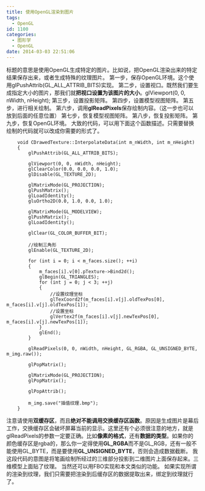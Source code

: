 ```yaml
---
title: 使用OpenGL渲染到图片
tags:
  - OpenGL
id: 1100
categories:
  - 图形学
  - OpenGL
date: 2014-03-03 22:51:06
---
```


标题的意思是使用OpenGL生成特定的图片。比如说，把OpenGL渲染出来的特定结果保存出来，或者生成特殊的纹理图片。
第一步，保存OpenGL环境。这个使用glPushAttrib(GL_ALL_ATTRIB_BITS)实现。
第二步，设置视口。既然我们要生成指定大小的图片，那我们就**把视口设置为该图片的大小**。glViewport(0, 0, nWidth, nHeight);
第三步，设置投影矩阵。
第四步，设置模型视图矩阵。
第五步，进行相关绘制。
第六步，调用**glReadPixels**保存绘制内容。（这一步也可以放到后面的任意位置）
第七步，恢复模型视图矩阵。
第八步，恢复投影矩阵。
第九步，恢复OpenGL环境。
大致的代码，可以用下面这个函数描述。只需要替换绘制的代码就可以改成你需要的形式了。
``` stylus
    void CDrawedTexture::InterpolateData(int m_nWidth, int m_nHeight)
    {
        glPushAttrib(GL_ALL_ATTRIB_BITS);

        glViewport(0, 0, nWidth, nHeight);
        glClearColor(0.0, 0.0, 0.0, 1.0);
        glDisable(GL_TEXTURE_2D);

        glMatrixMode(GL_PROJECTION);
        glPushMatrix();
        glLoadIdentity();
        gluOrtho2D(0.0, 1.0, 0.0, 1.0);

        glMatrixMode(GL_MODELVIEW);
        glPushMatrix();
        glLoadIdentity();

        glClear(GL_COLOR_BUFFER_BIT);

        //绘制三角形
        glEnable(GL_TEXTURE_2D);

        for (int i = 0; i < m_faces.size(); ++i)
        {
            m_faces[i].v[0].pTexture->Bind2d();
            glBegin(GL_TRIANGLES);
            for (int j = 0; j < 3; ++j)
            {
                //设置纹理坐标
                glTexCoord2f(m_faces[i].v[j].oldTexPos[0], m_faces[i].v[j].oldTexPos[1]);
                //设置坐标
                glVertex2f(m_faces[i].v[j].newTexPos[0], m_faces[i].v[j].newTexPos[1]);
            }
            glEnd();
        }

        glReadPixels(0, 0, nWidth, nHeight, GL_RGBA, GL_UNSIGNED_BYTE, m_img.raw());

        glPopMatrix();

        glMatrixMode(GL_PROJECTION);
        glPopMatrix();

        glPopAttrib();

        m_img.save("插值纹理.bmp");
    }
```
注意请使用**双缓存区**，而且**绝对不能调用交换缓存区函数**。原因是生成图片是幕后工作，交换缓存区会破坏屏幕当前的显示。这里还有个必须很注意的地方，就是glReadPixels的参数一定要正确。比如**像素的格式**，还有**数据的类型**。如果你的颜色缓存区是rgba的，那么你一定得使用**GL_RGBA**而不是GL_RGB，还有一般不能使用GL_BYTE，而是要使用**GL_UNSIGNED_BYTE**，否则会造成数据截断。
我这段代码的意图是将笔画绘制所经过的三维部分投影到二维图片上面保存起来。三维模型上面贴了纹理。
当然还可以用FBO实现和本文类似的功能。
如果实现所谓的渲染到纹理，我们只需要把渲染到后缓存区的数据提取出来，绑定到纹理就行了。